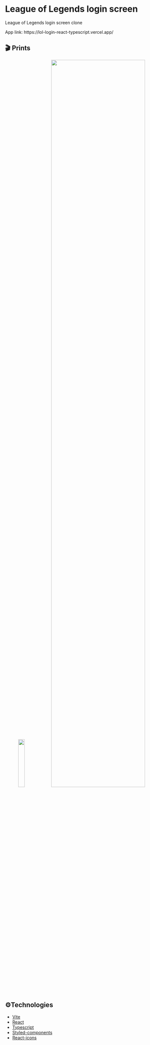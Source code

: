 # League of Legends login screen

League of Legends login screen clone
<p>App link: https://lol-login-react-typescript.vercel.app/ </p>

## 🎬 Prints
<p align="center">
  <img src="https://i.postimg.cc/FK0N7JZn/mobile.png" width="20%" />
<img src="https://i.postimg.cc/76vhRkBj/desktop.png" width="78%" />
</p>


## ⚙️Technologies
- [Vite](https://vitejs.dev/)
- [React](https://reactjs.org/)
- [Typescript](https://www.typescriptlang.org/)
- [Styled-components](https://styled-components.com/)
- [React-icons](https://react-icons.github.io/react-icons/)
